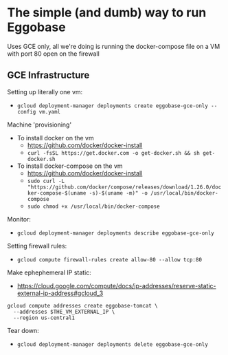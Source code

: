 # The simple (and dumb) way to run Eggobase

Uses GCE only, all we're doing is running the docker-compose file on a VM with port 80 open on the firewall

## GCE Infrastructure

Setting up literally one vm:

- `gcloud deployment-manager deployments create eggobase-gce-only --config vm.yaml`

Machine 'provisioning'

- To install docker on the vm
    - https://github.com/docker/docker-install
    - `curl -fsSL https://get.docker.com -o get-docker.sh && sh get-docker.sh`
- To install docker-compose on the vm
    - https://github.com/docker/docker-install
    - `sudo curl -L "https://github.com/docker/compose/releases/download/1.26.0/docker-compose-$(uname -s)-$(uname -m)" -o /usr/local/bin/docker-compose`
    - `sudo chmod +x /usr/local/bin/docker-compose`

Monitor:

- `gcloud deployment-manager deployments describe eggobase-gce-only`

Setting firewall rules:

- `gcloud compute firewall-rules create allow-80 --allow tcp:80`

Make ephephemeral IP static:

- https://cloud.google.com/compute/docs/ip-addresses/reserve-static-external-ip-address#gcloud_3
```
gcloud compute addresses create eggobase-tomcat \
  --addresses $THE_VM_EXTERNAL_IP \
  --region us-central1	 
```

Tear down:

- `gcloud deployment-manager deployments delete eggobase-gce-only`

